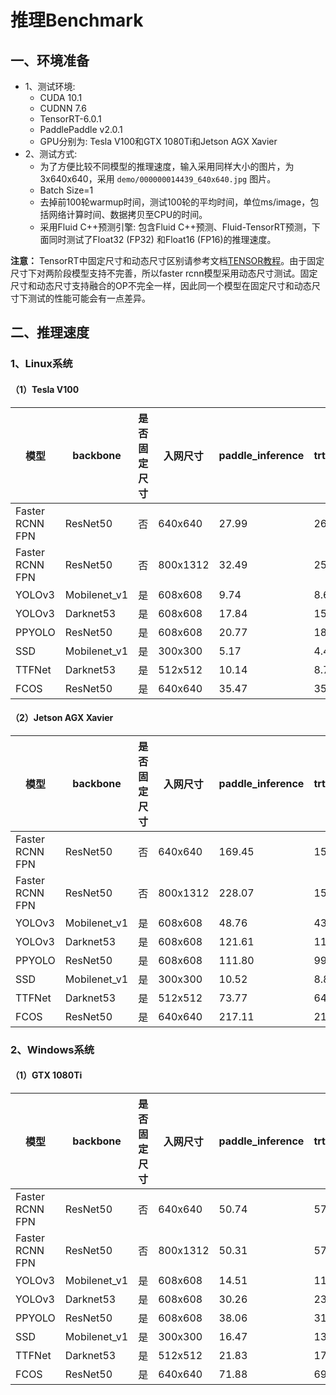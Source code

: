 # 推理Benchmark

## 一、环境准备
- 1、测试环境:
  - CUDA 10.1
  - CUDNN 7.6
  - TensorRT-6.0.1
  - PaddlePaddle v2.0.1
  - GPU分别为: Tesla V100和GTX 1080Ti和Jetson AGX Xavier
- 2、测试方式:
  - 为了方便比较不同模型的推理速度，输入采用同样大小的图片，为 3x640x640，采用 `demo/000000014439_640x640.jpg` 图片。
  - Batch Size=1
  - 去掉前100轮warmup时间，测试100轮的平均时间，单位ms/image，包括网络计算时间、数据拷贝至CPU的时间。
  - 采用Fluid C++预测引擎: 包含Fluid C++预测、Fluid-TensorRT预测，下面同时测试了Float32 (FP32) 和Float16 (FP16)的推理速度。

**注意：**  TensorRT中固定尺寸和动态尺寸区别请参考文档[TENSOR教程](TENSOR_RT.md)。由于固定尺寸下对两阶段模型支持不完善，所以faster rcnn模型采用动态尺寸测试。固定尺寸和动态尺寸支持融合的OP不完全一样，因此同一个模型在固定尺寸和动态尺寸下测试的性能可能会有一点差异。

## 二、推理速度

### 1、Linux系统
#### （1）Tesla V100

| 模型                            | backbone     | 是否固定尺寸 | 入网尺寸     | paddle_inference | trt_fp32 | trt_fp16 |
|-------------------------------|--------------|--------|----------|------------------|----------|----------|
| Faster RCNN FPN            | ResNet50    | 否      | 640x640  | 27.99            | 26.15    | 21.92    |
| Faster RCNN FPN   | ResNet50    | 否      | 800x1312 | 32.49            | 25.54    | 21.70    |
| YOLOv3           | Mobilenet\_v1 | 是      | 608x608  | 9.74             | 8.61     | 6.28     |
| YOLOv3              | Darknet53    | 是      | 608x608  | 17.84            | 15.43    | 9.86     |
| PPYOLO              | ResNet50    | 是      | 608x608  | 20.77            | 18.40    | 13.53    |
| SSD              | Mobilenet\_v1 | 是      | 300x300  | 5.17             | 4.43     | 4.29     |
| TTFNet              | Darknet53    | 是      | 512x512  | 10.14            | 8.71     | 5.55     |
| FCOS              | ResNet50    | 是      | 640x640  | 35.47            | 35.02    | 34.24    |


#### （2）Jetson AGX Xavier

| 模型                            | backbone     | 是否固定尺寸 | 入网尺寸     | paddle_inference | trt_fp32 | trt_fp16 |
|-------------------------------|--------------|--------|----------|------------------|----------|----------|
| Faster RCNN FPN            | ResNet50     | 否      | 640x640  | 169.45           | 158.92   | 119.25   |
| Faster RCNN FPN  | ResNet50     | 否      | 800x1312 | 228.07           | 156.39   | 117.03   |
| YOLOv3           | Mobilenet\_v1 | 是      | 608x608  | 48.76            | 43.83    | 18.41    |
| YOLOv3              | Darknet53    | 是      | 608x608  | 121.61           | 110.30   | 42.38    |
| PPYOLO              | ResNet50     | 是      | 608x608  | 111.80           | 99.40    | 48.05    |
| SSD              | Mobilenet\_v1 | 是      | 300x300  | 10.52            | 8.84     | 8.77     |
| TTFNet              | Darknet53    | 是      | 512x512  | 73.77            | 64.03    | 31.46    |
| FCOS              | ResNet50     | 是      | 640x640  | 217.11           | 214.38   | 205.78   |

### 2、Windows系统
#### （1）GTX 1080Ti

| 模型                            | backbone     | 是否固定尺寸 | 入网尺寸     | paddle_inference | trt_fp32 | trt_fp16 |
|-------------------------------|--------------|--------|----------|------------------|----------|----------|
| Faster RCNN FPN           | ResNet50     | 否      | 640x640  | 50.74            | 57.17    | 62.08    |
| Faster RCNN FPN  | ResNet50     | 否      | 800x1312 | 50.31            | 57.61    | 62.05    |
| YOLOv3           | Mobilenet\_v1 | 是      | 608x608  | 14.51            | 11.23    | 11.13    |
| YOLOv3             | Darknet53    | 是      | 608x608  | 30.26            | 23.92    | 24.02    |
| PPYOLO              | ResNet50     | 是      | 608x608  | 38.06            | 31.40    | 31.94    |
| SSD              | Mobilenet\_v1 | 是      | 300x300  | 16.47            | 13.87    | 13.76    |
| TTFNet              | Darknet53    | 是      | 512x512  | 21.83            | 17.14    | 17.09    |
| FCOS              | ResNet50     | 是      | 640x640  | 71.88            | 69.93    | 69.52    |
